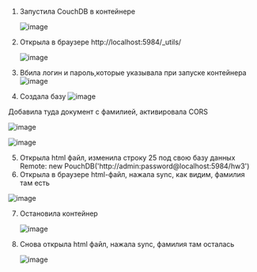 1) Запустила CouchDB в контейнере

   ![image](https://github.com/ilovethebeatles/SBT-DB/assets/106533857/c720b71e-38d9-445a-a91e-875c1f3546df)

2) Открыла в браузере http://localhost:5984/_utils/

   ![image](https://github.com/ilovethebeatles/SBT-DB/assets/106533857/a8733753-2ab9-4e9d-a341-ae166a4d9c85)

3) Вбила логин и пароль,которые указывала при запуске контейнера
   ![image](https://github.com/ilovethebeatles/SBT-DB/assets/106533857/bd4c9329-5dad-4fe6-ac75-a67069e2edeb)

4) Создала базу ![image](https://github.com/ilovethebeatles/SBT-DB/assets/106533857/59e45fbf-c3f4-4340-bae9-46bd09753fdb)

Добавила туда документ с фамилией, активировала CORS

![image](https://github.com/ilovethebeatles/SBT-DB/assets/106533857/023bf375-26d0-4cef-8fa2-de0251a5c5f1)

![image](https://github.com/ilovethebeatles/SBT-DB/assets/106533857/96601f6d-3975-4b30-b514-154083df3973)


5) Открыла html файл, изменила строку 25 под свою базу данных
   Remote: new PouchDB('http://admin:password@localhost:5984/hw3')
6) Открыла в браузере html-файл, нажала sync, как видим, фамилия там есть

![image](https://github.com/ilovethebeatles/SBT-DB/assets/106533857/70668dd2-0269-4d5e-a495-a02bb01688a4)

7) Остановила контейнер

   ![image](https://github.com/ilovethebeatles/SBT-DB/assets/106533857/0c80c25c-5804-4b26-a5fe-bd614be2cf52)


8) Снова открыла html файл, нажала sync, фамилия там осталась

   ![image](https://github.com/ilovethebeatles/SBT-DB/assets/106533857/7ae0aa7b-2ba7-4f65-b7fa-1709b10b45dc)









